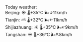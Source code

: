 Today weather:  
Beijing: ☀️   🌡️+35°C 🌬️↓11km/h  
Tianjin: ⛅️  🌡️+32°C 🌬️←11km/h  
Shijiazhuang: ☀️   🌡️+35°C 🌬️↙9km/h  
Tangshan: ☀️   🌡️+36°C 🌬️↖8km/h  
